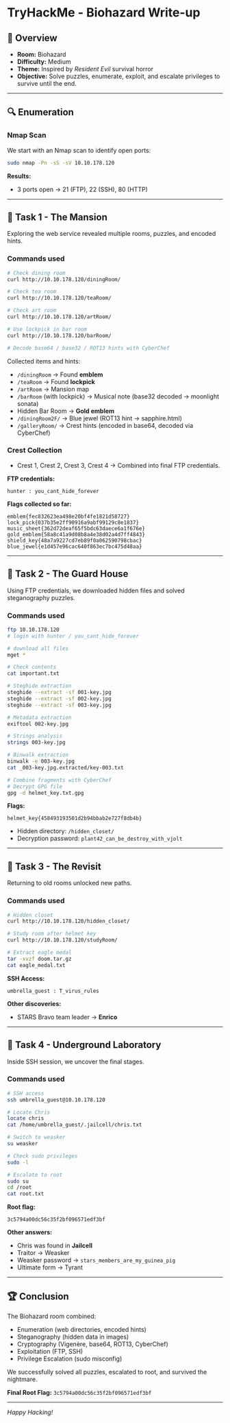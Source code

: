 # TryHackMe - Biohazard Write-up

## 🧩 Overview
- **Room:** Biohazard  
- **Difficulty:** Medium  
- **Theme:** Inspired by *Resident Evil* survival horror  
- **Objective:** Solve puzzles, enumerate, exploit, and escalate privileges to survive until the end.

---

## 🔍 Enumeration

### Nmap Scan
We start with an Nmap scan to identify open ports:

```bash
sudo nmap -Pn -sS -sV 10.10.178.120
```

**Results:**  
- 3 ports open → 21 (FTP), 22 (SSH), 80 (HTTP)

---

## 🏰 Task 1 - The Mansion

Exploring the web service revealed multiple rooms, puzzles, and encoded hints.

### Commands used
```bash
# Check dining room
curl http://10.10.178.120/diningRoom/

# Check tea room
curl http://10.10.178.120/teaRoom/

# Check art room
curl http://10.10.178.120/artRoom/

# Use lockpick in bar room
curl http://10.10.178.120/barRoom/

# Decode base64 / base32 / ROT13 hints with CyberChef
```

Collected items and hints:  
- `/diningRoom` → Found **emblem**  
- `/teaRoom` → Found **lockpick**  
- `/artRoom` → Mansion map  
- `/barRoom` (with lockpick) → Musical note (base32 decoded → moonlight sonata)  
- Hidden Bar Room → **Gold emblem**  
- `/diningRoom2F/` → Blue jewel (ROT13 hint → sapphire.html)  
- `/galleryRoom/` → Crest hints (encoded in base64, decoded via CyberChef)  

### Crest Collection
- Crest 1, Crest 2, Crest 3, Crest 4 → Combined into final FTP credentials.  

**FTP credentials:**  
```
hunter : you_cant_hide_forever
```

**Flags collected so far:**  
```text
emblem{fec832623ea498e20bf4fe1821d58727}
lock_pick{037b35e2ff90916a9abf99129c8e1837}
music_sheet{362d72deaf65f5bdc63daece6a1f676e}
gold_emblem{58a8c41a9d08b8a4e38d02a4d7ff4843}
shield_key{48a7a9227cd7eb89f0a062590798cbac}
blue_jewel{e1d457e96cac640f863ec7bc475d48aa}
```

---

## 🌿 Task 2 - The Guard House

Using FTP credentials, we downloaded hidden files and solved steganography puzzles.

### Commands used
```bash
ftp 10.10.178.120
# login with hunter / you_cant_hide_forever

# download all files
mget *

# Check contents
cat important.txt

# Steghide extraction
steghide --extract -sf 001-key.jpg
steghide --extract -sf 002-key.jpg
steghide --extract -sf 003-key.jpg

# Metadata extraction
exiftool 002-key.jpg

# Strings analysis
strings 003-key.jpg

# Binwalk extraction
binwalk -e 003-key.jpg
cat _003-key.jpg.extracted/key-003.txt

# Combine fragments with CyberChef
# Decrypt GPG file
gpg -d helmet_key.txt.gpg
```

**Flags:**  
```text
helmet_key{458493193501d2b94bbab2e727f8db4b}
```

- Hidden directory: `/hidden_closet/`  
- Decryption password: `plant42_can_be_destroy_with_vjolt`  

---

## 🔁 Task 3 - The Revisit

Returning to old rooms unlocked new paths.

### Commands used
```bash
# Hidden closet
curl http://10.10.178.120/hidden_closet/

# Study room after helmet key
curl http://10.10.178.120/studyRoom/

# Extract eagle medal
tar -xvzf doom.tar.gz
cat eagle_medal.txt
```

**SSH Access:**  
```text
umbrella_guest : T_virus_rules
```

**Other discoveries:**  
- STARS Bravo team leader → **Enrico**  

---

## 🧪 Task 4 - Underground Laboratory

Inside SSH session, we uncover the final stages.

### Commands used
```bash
# SSH access
ssh umbrella_guest@10.10.178.120

# Locate Chris
locate chris
cat /home/umbrella_guest/.jailcell/chris.txt

# Switch to weasker
su weasker

# Check sudo privileges
sudo -l

# Escalate to root
sudo su
cd /root
cat root.txt
```

**Root flag:**  
```
3c5794a00dc56c35f2bf096571edf3bf
```

**Other answers:**  
- Chris was found in **Jailcell**  
- Traitor → Weasker  
- Weasker password → `stars_members_are_my_guinea_pig`  
- Ultimate form → Tyrant  

---

## 🏆 Conclusion

The Biohazard room combined:  
- Enumeration (web directories, encoded hints)  
- Steganography (hidden data in images)  
- Cryptography (Vigenère, base64, ROT13, CyberChef)  
- Exploitation (FTP, SSH)  
- Privilege Escalation (sudo misconfig)  

We successfully solved all puzzles, escalated to root, and survived the nightmare.  

**Final Root Flag:** `3c5794a00dc56c35f2bf096571edf3bf`  

---
*Happy Hacking!*  
